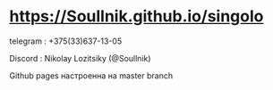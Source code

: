 # https://Soullnik.github.io/singolo

telegram : +375(33)637-13-05

Discord : Nikolay Lozitsiky (@Soullnik)

Github pages настроенна на master branch
